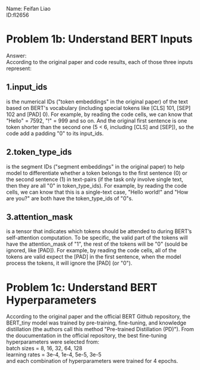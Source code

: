Name: Feifan Liao  
ID:fl2656

# Problem 1b: Understand BERT Inputs
Answer:  
According to the original paper and code results, each of those three inputs represent:  
## 1.input_ids 
is the numerical IDs ("token embeddings" in the original paper) of the text based on BERT's vocabulary (including special tokens like [CLS] 101, [SEP] 102 and [PAD] 0). For example, by reading the code cells, we can know that "Hello" = 7592, "!" = 999 and so on. And the original first sentence is one token shorter than the second one (5 < 6, including [CLS] and [SEP]), so the code add a padding "0" to its input_ids.
## 2.token_type_ids
is the segment IDs ("segment embeddings" in the original paper) to help model to differentiate whether a token belongs to the first sentence (0) or the second sentence (1) in text-pairs (if the task only involve single text, then they are all "0" in token_type_ids). For example, by reading the code cells, we can know that this is a single-text case, "Hello world!" and "How are you?" are both have the token_type_ids of "0"s.
## 3.attention_mask
is a tensor that indicates which tokens should be attended to during BERT’s self-attention computation. To be specific, the valid part of the tokens will have the attention_mask of "1", the rest of the tokens will be "0" (sould be ignored, like [PAD]). For example, by reading the code cells, all of the tokens are valid expect the [PAD] in the first sentence, when the model process the tokens, it will ignore the [PAD] (or "0").

# Problem 1c: Understand BERT Hyperparameters
According to the original paper and the official BERT Github repository, the BERT_tiny model was trained by pre-training, fine-tuning, and knowledge distillation (the authors call this method "Pre-trained Distillation (PD)"). From the doucumentation in the official repository, the best fine-tuning hyperparameters were selected from:  
batch sizes = 8, 16, 32, 64, 128  
learning rates = 3e-4, 1e-4, 5e-5, 3e-5  
and each combination of hyperparameters were trained for 4 epochs. 